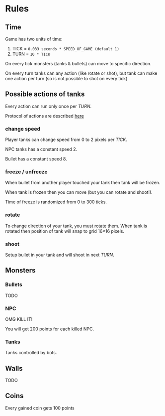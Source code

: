 # Rules

## Time

Game has two units of time:

1. TICK = `0.033 seconds * SPEED_OF_GAME (default 1)`
2. TURN = `10 * TICK`

On every tick monsters (tanks & bullets) can move to specific direction.

On every turn tanks can any action (like rotate or shot),
but tank can make one action per turn (so is not possible to shot on every tick)


## Possible actions of tanks
Every action can run only once per *TURN*.

Protocol of actions are described [here](./actions.md)

### change speed
Player tanks can change speed from 0 to 2 pixels per *TICK*.

NPC tanks has a constant speed 2.

Bullet has a constant speed 8.

### freeze / unfreeze
When bullet from another player touched your tank then tank will be frozen.

When tank is frozen then you can move (but you can rotate and shoot!).

Time of freeze is randomized from 0 to 300 ticks.

### rotate
To change direction of your tank, you must rotate them.
When tank is rotated then position of tank will snap to grid 16×16 pixels.

### shoot
Setup bullet in your tank and will shoot in next *TURN*.

## Monsters

### Bullets
TODO

### NPC
OMG KILL IT!

You will get 200 points for each killed NPC.

### Tanks

Tanks controlled by bots.

## Walls
TODO

## Coins

Every gained coin gets 100 points
